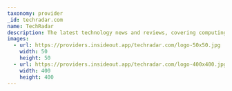 ```yaml
---
taxonomy: provider
_id: techradar.com
name: TechRadar
description: The latest technology news and reviews, covering computing, home entertainment systems, gadgets and more.
images:
  - url: https://providers.insideout.app/techradar.com/logo-50x50.jpg
    width: 50
    height: 50
  - url: https://providers.insideout.app/techradar.com/logo-400x400.jpg
    width: 400
    height: 400
---
```


